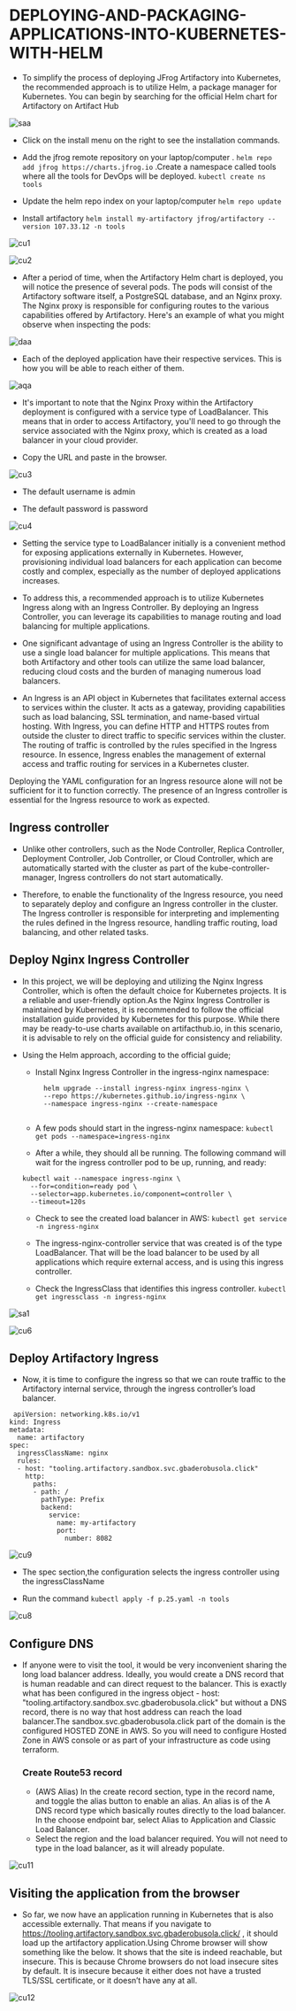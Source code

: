 # DEPLOYING-AND-PACKAGING-APPLICATIONS-INTO-KUBERNETES-WITH-HELM

- To simplify the process of deploying JFrog Artifactory into Kubernetes, the recommended approach is to utilize Helm, a package manager for Kubernetes. You can begin by searching for the official Helm chart for Artifactory on Artifact Hub

![saa](https://github.com/busolagbadero/DEPLOYING-AND-PACKAGING-APPLICATIONS-INTO-KUBERNETES-WITH-HELM/assets/94229949/197d973b-2d30-4610-88a6-45b6dc347a0a)

- Click on the install menu on the right to see the installation commands.

- Add the jfrog remote repository on your laptop/computer . `helm repo add jfrog https://charts.jfrog.io` .Create a namespace called tools where all the tools for DevOps will be deployed. `kubectl create ns tools`

- Update the helm repo index on your laptop/computer `helm repo update`

- Install artifactory `helm install my-artifactory jfrog/artifactory --version 107.33.12 -n tools`

![cu1](https://github.com/busolagbadero/DEPLOYING-AND-PACKAGING-APPLICATIONS-INTO-KUBERNETES-WITH-HELM/assets/94229949/7d0efc97-c7ea-483f-834f-e2ddff76cc48)

![cu2](https://github.com/busolagbadero/DEPLOYING-AND-PACKAGING-APPLICATIONS-INTO-KUBERNETES-WITH-HELM/assets/94229949/b92d1bc9-f5ea-43f2-845b-09044f452917)


- After a period of time, when the Artifactory Helm chart is deployed, you will notice the presence of several pods. The pods will consist of the Artifactory software itself, a PostgreSQL database, and an Nginx proxy. The Nginx proxy is responsible for configuring routes to the various capabilities offered by Artifactory. Here's an example of what you might observe when inspecting the pods:

![daa](https://github.com/busolagbadero/DEPLOYING-AND-PACKAGING-APPLICATIONS-INTO-KUBERNETES-WITH-HELM/assets/94229949/24e12d2e-f604-43b8-82e1-28609da5b72b)

- Each of the deployed application have their respective services. This is how you will be able to reach either of them.

![aqa](https://github.com/busolagbadero/DEPLOYING-AND-PACKAGING-APPLICATIONS-INTO-KUBERNETES-WITH-HELM/assets/94229949/099b058a-d15f-4ed5-96fe-34e60cb1b051)

- It's important to note that the Nginx Proxy within the Artifactory deployment is configured with a service type of LoadBalancer. This means that in order to access Artifactory, you'll need to go through the service associated with the Nginx proxy, which is created as a load balancer in your cloud provider.

- Copy the URL and paste in the browser.

![cu3](https://github.com/busolagbadero/DEPLOYING-AND-PACKAGING-APPLICATIONS-INTO-KUBERNETES-WITH-HELM/assets/94229949/fe558d25-f714-4361-bdc5-90182fa5d3a1)

- The default username is admin

- The default password is password

![cu4](https://github.com/busolagbadero/DEPLOYING-AND-PACKAGING-APPLICATIONS-INTO-KUBERNETES-WITH-HELM/assets/94229949/79f90dd1-d0ce-411f-ad9e-a3fddbf86166)


- Setting the service type to LoadBalancer initially is a convenient method for exposing applications externally in Kubernetes. However, provisioning individual load balancers for each application can become costly and complex, especially as the number of deployed applications increases.

- To address this, a recommended approach is to utilize Kubernetes Ingress along with an Ingress Controller. By deploying an Ingress Controller, you can leverage its capabilities to manage routing and load balancing for multiple applications.

- One significant advantage of using an Ingress Controller is the ability to use a single load balancer for multiple applications. This means that both Artifactory and other tools can utilize the same load balancer, reducing cloud costs and the burden of managing numerous load balancers.

- An Ingress is an API object in Kubernetes that facilitates external access to services within the cluster. It acts as a gateway, providing capabilities such as load balancing, SSL termination, and name-based virtual hosting. With Ingress, you can define HTTP and HTTPS routes from outside the cluster to direct traffic to specific services within the cluster. The routing of traffic is controlled by the rules specified in the Ingress resource. In essence, Ingress enables the management of external access and traffic routing for services in a Kubernetes cluster.

Deploying the YAML configuration for an Ingress resource alone will not be sufficient for it to function correctly. The presence of an Ingress controller is essential for the Ingress resource to work as expected.

## Ingress controller
    
   -  Unlike other controllers, such as the Node Controller, Replica Controller, Deployment Controller, Job Controller, or Cloud Controller, which are    automatically started with the cluster as part of the kube-controller-manager, Ingress controllers do not start automatically. 

  - Therefore, to enable the functionality of the Ingress resource, you need to separately deploy and configure an Ingress controller in the cluster. The Ingress    controller is responsible for interpreting and implementing the rules defined in the Ingress resource, handling traffic routing, load balancing, and other        related tasks.

## Deploy Nginx Ingress Controller
   
   - In this project, we will be deploying and utilizing the Nginx Ingress Controller, which is often the default choice for Kubernetes projects. It is a reliable     and user-friendly option.As the Nginx Ingress Controller is maintained by Kubernetes, it is recommended to follow the official installation guide provided by     Kubernetes for this purpose. While there may be ready-to-use charts available on artifacthub.io, in this scenario, it is advisable to rely on the official         guide for consistency and reliability.

  - Using the Helm approach, according to the official guide;
     - Install Nginx Ingress Controller in the ingress-nginx namespace:
       
       ```
         helm upgrade --install ingress-nginx ingress-nginx \
         --repo https://kubernetes.github.io/ingress-nginx \
         --namespace ingress-nginx --create-namespace 
         
       ```
         
      - A few pods should start in the ingress-nginx namespace: `kubectl get pods --namespace=ingress-nginx`
      
      - After a while, they should all be running. The following command will wait for the ingress controller pod to be up, running, and ready:

       ```
       kubectl wait --namespace ingress-nginx \
         --for=condition=ready pod \
         --selector=app.kubernetes.io/component=controller \
         --timeout=120s
      ```
    
    - Check to see the created load balancer in AWS: `kubectl get service -n ingress-nginx`
    
    - The ingress-nginx-controller service that was created is of the type LoadBalancer. That will be the load balancer to be used by all applications which             require external access, and is using this ingress controller.
    
    - Check the IngressClass that identifies this ingress controller. `kubectl get ingressclass -n ingress-nginx`
      
![sa1](https://github.com/busolagbadero/DEPLOYING-AND-PACKAGING-APPLICATIONS-INTO-KUBERNETES-WITH-HELM/assets/94229949/03782e67-d20f-43e2-b33c-73753bb26292)

![cu6](https://github.com/busolagbadero/DEPLOYING-AND-PACKAGING-APPLICATIONS-INTO-KUBERNETES-WITH-HELM/assets/94229949/1c8c7628-556f-4e21-9f50-8c8da7821658)

   ## Deploy Artifactory Ingress
   
   - Now, it is time to configure the ingress so that we can route traffic to the Artifactory internal service, through the ingress controller’s load balancer.
```
 apiVersion: networking.k8s.io/v1
kind: Ingress
metadata:
  name: artifactory
spec:
  ingressClassName: nginx
  rules:
  - host: "tooling.artifactory.sandbox.svc.gbaderobusola.click"
    http:
      paths:
      - path: /
        pathType: Prefix
        backend:
          service:
            name: my-artifactory
            port:
              number: 8082 
 ```

![cu9](https://github.com/busolagbadero/DEPLOYING-AND-PACKAGING-APPLICATIONS-INTO-KUBERNETES-WITH-HELM/assets/94229949/2fdbf4c2-3164-43a9-b509-77e9061cd9fb)


  - The spec section,the configuration selects the ingress controller using the ingressClassName

  - Run the command `kubectl apply -f p.25.yaml -n tools`
  
  ![cu8](https://github.com/busolagbadero/DEPLOYING-AND-PACKAGING-APPLICATIONS-INTO-KUBERNETES-WITH-HELM/assets/94229949/9d48c02d-a950-430a-84d6-cf125615cd7a)

## Configure DNS

- If anyone were to visit the tool, it would be very inconvenient sharing the long load balancer address. Ideally, you would create a DNS record that is human readable and can direct request to the balancer. This is exactly what has been configured in the ingress object - host: "tooling.artifactory.sandbox.svc.gbaderobusola.click" but without a DNS record, there is no way that host address can reach the load balancer.The sandbox.svc.gbaderobusola.click part of the domain is the configured HOSTED ZONE in AWS. So you will need to configure Hosted Zone in AWS console or as part of your infrastructure as code using terraform.

  ### Create Route53 record
     
     - (AWS Alias) In the create record section, type in the record name, and toggle the alias button to enable an alias. An alias is of the A DNS record type            which basically routes directly to the load balancer. In the choose endpoint bar, select Alias to Application and Classic Load Balancer.
     - Select the region and the load balancer required. You will not need to type in the load balancer, as it will already populate.

![cu11](https://github.com/busolagbadero/DEPLOYING-AND-PACKAGING-APPLICATIONS-INTO-KUBERNETES-WITH-HELM/assets/94229949/80ec42f7-7c8d-4ff0-8af4-4bb79723a1a8)


 ## Visiting the application from the browser
 
   - So far, we now have an application running in Kubernetes that is also accessible externally. That means if you navigate to https://tooling.artifactory.sandbox.svc.gbaderobusola.click/ , it should load up the artifactory application.Using Chrome browser will show something like the below. It shows that the site is indeed reachable, but insecure. This is because Chrome browsers do not load insecure sites by default. It is insecure because it either does not have a trusted TLS/SSL certificate, or it doesn’t have any at all.

![cu12](https://github.com/busolagbadero/DEPLOYING-AND-PACKAGING-APPLICATIONS-INTO-KUBERNETES-WITH-HELM/assets/94229949/2547490d-1fdd-49de-bf28-ea4356621e86)


   


       
